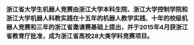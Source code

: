 ### 浙江省大学生机器人竞赛由浙江大学本科生院、浙江大学控制学院和浙江大学机器人科教实践在十五年的机器人教学实践、十年的校级机器人竞赛和三年的浙江省邀请赛基础上提出，并于2015年4月获浙江省教育厅批准，成为浙江省高校28大类学科竞赛项目。
